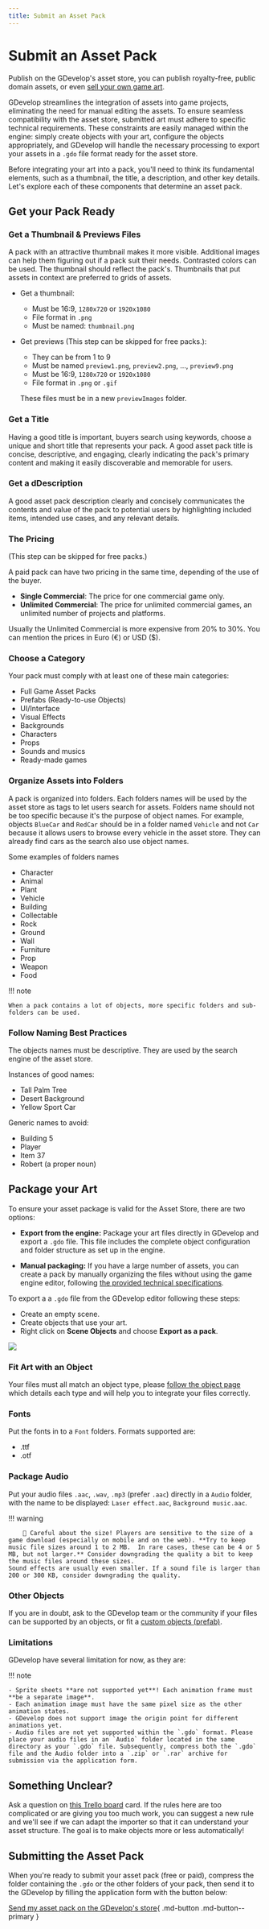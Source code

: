 ```yaml
---
title: Submit an Asset Pack
---
```


# Submit an Asset Pack

Publish on the GDevelop's asset store, you can publish royalty-free, public domain assets, or even [sell your own game art](/gdevelop5/community/sell-asset-pack-store).

GDevelop streamlines the integration of assets into game projects, eliminating the need for manual editing the assets. To ensure seamless compatibility with the asset store, submitted art must adhere to specific technical requirements. These constraints are easily managed within the engine: simply create objects with your art, configure the objects appropriately, and GDevelop will handle the necessary processing to export your assets in a `.gdo` file format ready for the asset store.

Before integrating your art into a pack, you'll need to think its fundamental elements, such as a thumbnail, the title, a description, and other key details. Let's explore each of these components that determine an asset pack.

## Get your Pack Ready

### Get a Thumbnail & Previews Files

A pack with an attractive thumbnail makes it more visible. Additional images can help them figuring out if a pack suit their needs. Contrasted colors can be used. The thumbnail should reflect the pack's. Thumbnails that put assets in context are preferred to grids of assets.

- Get a thumbnail:

  - Must be 16:9, `1280x720` or `1920x1080`
  - File format in `.png`
  - Must be named: `thumbnail.png`

- Get previews (This step can be skipped for free packs.):

  - They can be from 1 to 9
  - Must be named `preview1.png`, `preview2.png`, ..., `preview9.png`
  - Must be 16:9, `1280x720` or `1920x1080`
  - File format in `.png` or `.gif`

  These files must be in a new `previewImages` folder.

### Get a Title

Having a good title is important, buyers search using keywords, choose a unique and short title that represents your pack.
A good asset pack title is concise, descriptive, and engaging, clearly indicating the pack's primary content and making it easily discoverable and memorable for users.

### Get a dDescription

A good asset pack description clearly and concisely communicates the contents and value of the pack to potential users by highlighting included items, intended use cases, and any relevant details.

### The Pricing

(This step can be skipped for free packs.)

A paid pack can have two pricing in the same time, depending of the use of the buyer.

- **Single Commercial**: The price for one commercial game only.
- **Unlimited Commercial**: The price for unlimited commercial games, an unlimited number of projects and platforms.

Usually the Unlimited Commercial is more expensive from 20% to 30%.
You can mention the prices in Euro (€) or USD ($).

### Choose a Category

Your pack must comply with at least one of these main categories:

- Full Game Asset Packs
- Prefabs (Ready-to-use Objects)
- UI/Interface
- Visual Effects
- Backgrounds
- Characters
- Props
- Sounds and musics
- Ready-made games

### Organize Assets into Folders

A pack is organized into folders. Each folders names will be used by the asset store as tags to let users search for assets.
Folders name should not be too specific because it's the purpose of object names. For example, objects `BlueCar` and `RedCar` should be in a folder named `Vehicle` and not `Car` because it allows users to browse every vehicle in the asset store. They can already find cars as the search also use object names.

Some examples of folders names

- Character
- Animal
- Plant
- Vehicle
- Building
- Collectable
- Rock
- Ground
- Wall
- Furniture
- Prop
- Weapon
- Food

!!! note

    When a pack contains a lot of objects, more specific folders and sub-folders can be used.

### Follow Naming Best Practices

The objects names must be descriptive. They are used by the search engine of the asset store.

Instances of good names:

- Tall Palm Tree
- Desert Background
- Yellow Sport Car

Generic names to avoid:

- Building 5
- Player
- Item 37
- Robert (a proper noun)

## Package your Art

To ensure your asset package is valid for the Asset Store, there are two options:

- **Export from the engine:** Package your art files directly in GDevelop and export a `.gdo` file. This file includes the complete object configuration and folder structure as set up in the engine.

- **Manual packaging:** If you have a large number of assets, you can create a pack by manually organizing the files without using the game engine editor, following [the provided technical specifications](./technical-speficication.md).

To export a a `.gdo` file from the GDevelop editor following these steps:

- Create an empty scene.
- Create objects that use your art.
- Right click on **Scene Objects** and choose **Export as a pack**.

![](export-gdo.png)

### Fit Art with an Object

Your files must all match an object type, please [follow the object page](gdevelop5/objects/) which details each type and will help you to integrate your files correctly.

### Fonts

Put the fonts in to a `Font` folders.
Formats supported are:

- .ttf
- .otf

### Package Audio

Put your audio files `.aac`, `.wav`, `.mp3` (prefer `.aac`) directly in a `Audio` folder, with the name to be displayed: `Laser effect.aac`, `Background music.aac`.

!!! warning

        🚨 Careful about the size! Players are sensitive to the size of a game download (especially on mobile and on the web). **Try to keep music file sizes around 1 to 2 MB.  In rare cases, these can be 4 or 5 MB, but not larger.** Consider downgrading the quality a bit to keep the music files around these sizes.
    Sound effects are usually even smaller. If a sound file is larger than 200 or 300 KB, consider downgrading the quality.

### Other Objects

If you are in doubt, ask to the GDevelop team or the community if your files can be supported by an objects, or fit a [custom objects (prefab)](gdevelop5/objects/custom-objects-prefab-template/).

### Limitations

GDevelop have several limitation for now, as they are:

!!! note

    - Sprite sheets **are not supported yet**! Each animation frame must **be a separate image**.
    - Each animation image must have the same pixel size as the other animation states.
    - GDevelop does not support image the origin point for different animations yet.
    - Audio files are not yet supported within the `.gdo` format. Please place your audio files in an `Audio` folder located in the same directory as your `.gdo` file. Subsequently, compress both the `.gdo` file and the Audio folder into a `.zip` or `.rar` archive for submission via the application form.

## Something Unclear?

Ask a question on [this Trello board](https://trello.com/c/s8RctC9M/2-asset-rules-and-regulations) card. If the rules here are too complicated or are giving you too much work, you can suggest a new rule and we'll see if we can adapt the importer so that it can understand your asset structure.
The goal is to make objects more or less automatically!

## Submitting the Asset Pack

When you're ready to submit your asset pack (free or paid), compress the folder containing the `.gdo` or the other folders of your pack, then send it to the GDevelop by filling the application form with the button below:

[Send my asset pack on the GDevelop's store](https://forms.gle/F1qU2V3MwZ91zqRn9){ .md-button .md-button--primary }
